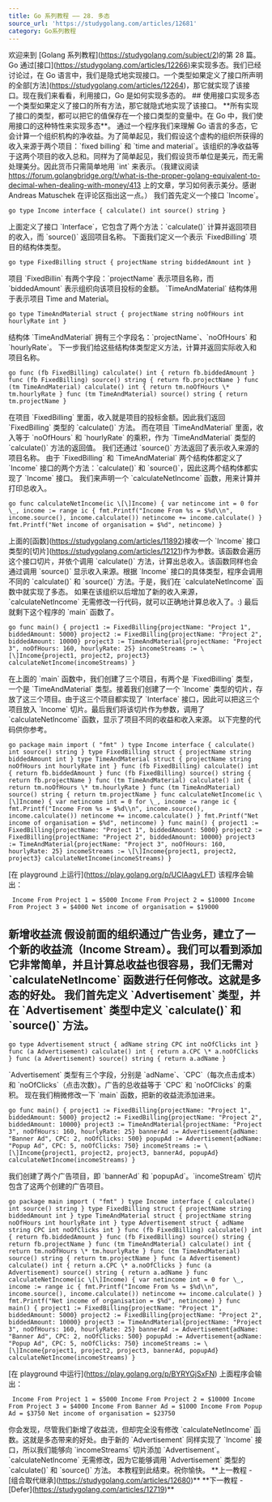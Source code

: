 ```yaml
---
title: Go 系列教程 —— 28. 多态
source_url: 'https://studygolang.com/articles/12681'
category: Go系列教程
---
```

欢迎来到 \[Golang 系列教程\](https://studygolang.com/subject/2)的第 28 篇。 Go 通过\[接口\](https://studygolang.com/articles/12266)来实现多态。我们已经讨论过，在 Go 语言中，我们是隐式地实现接口。一个类型如果定义了接口所声明的全部\[方法\](https://studygolang.com/articles/12264)，那它就实现了该接口。现在我们来看看，利用接口，Go 是如何实现多态的。 ## 使用接口实现多态 一个类型如果定义了接口的所有方法，那它就隐式地实现了该接口。 \*\*所有实现了接口的类型，都可以把它的值保存在一个接口类型的变量中。在 Go 中，我们使用接口的这种特性来实现多态\*\*。 通过一个程序我们来理解 Go 语言的多态，它会计算一个组织机构的净收益。为了简单起见，我们假设这个虚构的组织所获得的收入来源于两个项目：\`fixed billing\` 和 \`time and material\`。该组织的净收益等于这两个项目的收入总和。同样为了简单起见，我们假设货币单位是美元，而无需处理美分。因此货币只需简单地用 \`int\` 来表示。（我建议阅读 https://forum.golangbridge.org/t/what-is-the-proper-golang-equivalent-to-decimal-when-dealing-with-money/413 上的文章，学习如何表示美分。感谢 Andreas Matuschek 在评论区指出这一点。） 我们首先定义一个接口 \`Income\`。 
```
go type Income interface { calculate() int source() string } 
```
 上面定义了接口 \`Interface\`，它包含了两个方法：\`calculate()\` 计算并返回项目的收入，而 \`source()\` 返回项目名称。 下面我们定义一个表示 \`FixedBilling\` 项目的结构体类型。 
```
go type FixedBilling struct { projectName string biddedAmount int } 
```
 项目 \`FixedBillin\` 有两个字段：\`projectName\` 表示项目名称，而 \`biddedAmount\` 表示组织向该项目投标的金额。 \`TimeAndMaterial\` 结构体用于表示项目 Time and Material。 
```
go type TimeAndMaterial struct { projectName string noOfHours int hourlyRate int } 
```
 结构体 \`TimeAndMaterial\` 拥有三个字段名：\`projectName\`、\`noOfHours\` 和 \`hourlyRate\`。 下一步我们给这些结构体类型定义方法，计算并返回实际收入和项目名称。 
```
go func (fb FixedBilling) calculate() int { return fb.biddedAmount } func (fb FixedBilling) source() string { return fb.projectName } func (tm TimeAndMaterial) calculate() int { return tm.noOfHours \* tm.hourlyRate } func (tm TimeAndMaterial) source() string { return tm.projectName } 
```
 在项目 \`FixedBilling\` 里面，收入就是项目的投标金额。因此我们返回 \`FixedBilling\` 类型的 \`calculate()\` 方法。 而在项目 \`TimeAndMaterial\` 里面，收入等于 \`noOfHours\` 和 \`hourlyRate\` 的乘积，作为 \`TimeAndMaterial\` 类型的 \`calculate()\` 方法的返回值。 我们还通过 \`source()\` 方法返回了表示收入来源的项目名称。 由于 \`FixedBilling\` 和 \`TimeAndMaterial\` 两个结构体都定义了 \`Income\` 接口的两个方法：\`calculate()\` 和 \`source()\`，因此这两个结构体都实现了 \`Income\` 接口。 我们来声明一个 \`calculateNetIncome\` 函数，用来计算并打印总收入。 
```
go func calculateNetIncome(ic \[\]Income) { var netincome int = 0 for \_, income := range ic { fmt.Printf("Income From %s = $%d\\n", income.source(), income.calculate()) netincome += income.calculate() } fmt.Printf("Net income of organisation = $%d", netincome) } 
```
 上面的\[函数\](https://studygolang.com/articles/11892)接收一个 \`Income\` 接口类型的\[切片\](https://studygolang.com/articles/12121)作为参数。该函数会遍历这个接口切片，并依个调用 \`calculate()\` 方法，计算出总收入。该函数同样也会通过调用 \`source()\` 显示收入来源。根据 \`Income\` 接口的具体类型，程序会调用不同的 \`calculate()\` 和 \`source()\` 方法。于是，我们在 \`calculateNetIncome\` 函数中就实现了多态。 如果在该组织以后增加了新的收入来源，\`calculateNetIncome\` 无需修改一行代码，就可以正确地计算总收入了。:) 最后就剩下这个程序的 \`main\` 函数了。 
```
go func main() { project1 := FixedBilling{projectName: "Project 1", biddedAmount: 5000} project2 := FixedBilling{projectName: "Project 2", biddedAmount: 10000} project3 := TimeAndMaterial{projectName: "Project 3", noOfHours: 160, hourlyRate: 25} incomeStreams := \[\]Income{project1, project2, project3} calculateNetIncome(incomeStreams) } 
```
 在上面的 \`main\` 函数中，我们创建了三个项目，有两个是 \`FixedBilling\` 类型，一个是 \`TimeAndMaterial\` 类型。接着我们创建了一个 \`Income\` 类型的切片，存放了这三个项目。由于这三个项目都实现了 \`Interface\` 接口，因此可以把这三个项目放入 \`Income\` 切片。最后我们将该切片作为参数，调用了 \`calculateNetIncome\` 函数，显示了项目不同的收益和收入来源。 以下完整的代码供你参考。 
```
go package main import ( "fmt" ) type Income interface { calculate() int source() string } type FixedBilling struct { projectName string biddedAmount int } type TimeAndMaterial struct { projectName string noOfHours int hourlyRate int } func (fb FixedBilling) calculate() int { return fb.biddedAmount } func (fb FixedBilling) source() string { return fb.projectName } func (tm TimeAndMaterial) calculate() int { return tm.noOfHours \* tm.hourlyRate } func (tm TimeAndMaterial) source() string { return tm.projectName } func calculateNetIncome(ic \[\]Income) { var netincome int = 0 for \_, income := range ic { fmt.Printf("Income From %s = $%d\\n", income.source(), income.calculate()) netincome += income.calculate() } fmt.Printf("Net income of organisation = $%d", netincome) } func main() { project1 := FixedBilling{projectName: "Project 1", biddedAmount: 5000} project2 := FixedBilling{projectName: "Project 2", biddedAmount: 10000} project3 := TimeAndMaterial{projectName: "Project 3", noOfHours: 160, hourlyRate: 25} incomeStreams := \[\]Income{project1, project2, project3} calculateNetIncome(incomeStreams) } 
```
 \[在 playground 上运行\](https://play.golang.org/p/UClAagvLFT) 该程序会输出： 
```
 Income From Project 1 = $5000 Income From Project 2 = $10000 Income From Project 3 = $4000 Net income of organisation = $19000 
```
 ## 新增收益流 假设前面的组织通过广告业务，建立了一个新的收益流（Income Stream）。我们可以看到添加它非常简单，并且计算总收益也很容易，我们无需对 \`calculateNetIncome\` 函数进行任何修改。这就是多态的好处。 我们首先定义 \`Advertisement\` 类型，并在 \`Advertisement\` 类型中定义 \`calculate()\` 和 \`source()\` 方法。 
```
go type Advertisement struct { adName string CPC int noOfClicks int } func (a Advertisement) calculate() int { return a.CPC \* a.noOfClicks } func (a Advertisement) source() string { return a.adName } 
```
 \`Advertisement\` 类型有三个字段，分别是 \`adName\`、\`CPC\`（每次点击成本）和 \`noOfClicks\`（点击次数）。广告的总收益等于 \`CPC\` 和 \`noOfClicks\` 的乘积。 现在我们稍微修改一下 \`main\` 函数，把新的收益流添加进来。 
```
go func main() { project1 := FixedBilling{projectName: "Project 1", biddedAmount: 5000} project2 := FixedBilling{projectName: "Project 2", biddedAmount: 10000} project3 := TimeAndMaterial{projectName: "Project 3", noOfHours: 160, hourlyRate: 25} bannerAd := Advertisement{adName: "Banner Ad", CPC: 2, noOfClicks: 500} popupAd := Advertisement{adName: "Popup Ad", CPC: 5, noOfClicks: 750} incomeStreams := \[\]Income{project1, project2, project3, bannerAd, popupAd} calculateNetIncome(incomeStreams) } 
```
 我们创建了两个广告项目，即 \`bannerAd\` 和 \`popupAd\`。\`incomeStream\` 切片包含了这两个创建的广告项目。 
```
go package main import ( "fmt" ) type Income interface { calculate() int source() string } type FixedBilling struct { projectName string biddedAmount int } type TimeAndMaterial struct { projectName string noOfHours int hourlyRate int } type Advertisement struct { adName string CPC int noOfClicks int } func (fb FixedBilling) calculate() int { return fb.biddedAmount } func (fb FixedBilling) source() string { return fb.projectName } func (tm TimeAndMaterial) calculate() int { return tm.noOfHours \* tm.hourlyRate } func (tm TimeAndMaterial) source() string { return tm.projectName } func (a Advertisement) calculate() int { return a.CPC \* a.noOfClicks } func (a Advertisement) source() string { return a.adName } func calculateNetIncome(ic \[\]Income) { var netincome int = 0 for \_, income := range ic { fmt.Printf("Income From %s = $%d\\n", income.source(), income.calculate()) netincome += income.calculate() } fmt.Printf("Net income of organisation = $%d", netincome) } func main() { project1 := FixedBilling{projectName: "Project 1", biddedAmount: 5000} project2 := FixedBilling{projectName: "Project 2", biddedAmount: 10000} project3 := TimeAndMaterial{projectName: "Project 3", noOfHours: 160, hourlyRate: 25} bannerAd := Advertisement{adName: "Banner Ad", CPC: 2, noOfClicks: 500} popupAd := Advertisement{adName: "Popup Ad", CPC: 5, noOfClicks: 750} incomeStreams := \[\]Income{project1, project2, project3, bannerAd, popupAd} calculateNetIncome(incomeStreams) } 
```
 \[在 playground 中运行\](https://play.golang.org/p/BYRYGjSxFN) 上面程序会输出： 
```
 Income From Project 1 = $5000 Income From Project 2 = $10000 Income From Project 3 = $4000 Income From Banner Ad = $1000 Income From Popup Ad = $3750 Net income of organisation = $23750 
```
 你会发现，尽管我们新增了收益流，但却完全没有修改 \`calculateNetIncome\` 函数。这就是多态带来的好处。由于新的 \`Advertisement\` 同样实现了 \`Income\` 接口，所以我们能够向 \`incomeStreams\` 切片添加 \`Advertisement\`。\`calculateNetIncome\` 无需修改，因为它能够调用 \`Advertisement\` 类型的 \`calculate()\` 和 \`source()\` 方法。 本教程到此结束。祝你愉快。 \*\*上一教程 - \[组合取代继承\](https://studygolang.com/articles/12680)\*\* \*\*下一教程 - \[Defer\](https://studygolang.com/articles/12719)\*\*
